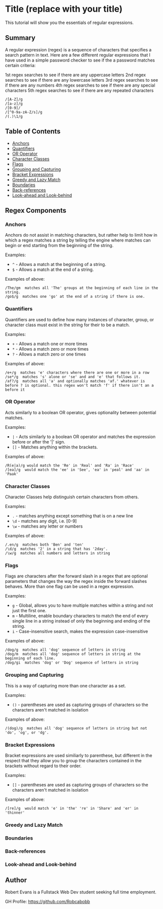 # Title (replace with your title)

This tutorial will show you the essentials of regular expressions.

## Summary

A regular expression (regex) is a sequence of characters that specifies a search pattern in text. Here are a few different regular expressions that I have used in a simple password checker to see if the a password matches certain criteria:

1st regex searches to see if there are any uppercase letters
2nd regex searches to see if there are any lowercase letters
3rd regex searches to see if there are any numbers
4th regex searches to see if there are any special characters
5th regex searches to see if there are any repeated characters

```
/[A-Z]/g
/[a-z]/g
/[0-9]/
/[^0-9a-zA-Z/s]/g
/(.)\1/g
```

## Table of Contents

- [Anchors](#anchors)
- [Quantifiers](#quantifiers)
- [OR Operator](#or-operator)
- [Character Classes](#character-classes)
- [Flags](#flags)
- [Grouping and Capturing](#grouping-and-capturing)
- [Bracket Expressions](#bracket-expressions)
- [Greedy and Lazy Match](#greedy-and-lazy-match)
- [Boundaries](#boundaries)
- [Back-references](#back-references)
- [Look-ahead and Look-behind](#look-ahead-and-look-behind)

## Regex Components

### Anchors

Anchors do not assist in matching characters, but rather help to limit how in which a regex matches a string by telling the engine where matches can begin or end starting from the beginning of the string.

Examples:

- `^` - Allows a match at the beginning of a string.
- `$` - Allows a match at the end of a string.


Examples of above:

```
/The/gm  matches all 'The' groups at the beginning of each line in the string.
/go$/g  matches one 'go' at the end of a string if there is one.
```

### Quantifiers

Quantifiers are used to define how many instances of character, group, or character class must exist in the string for their to be a match.

Examples:

- `+` - Allows a match one or more times
- `*` - Allows a match zero or more times
- `?` - Allows a match zero or one times

Examples of above:

```
/e+/g  matches 'e' characters where there are one or more in a row
/se*/g  matches 's' alone or 'se' and and 'e' that follows it.
/af?/g  matches all 'a' and optionally matches 'af.' whatever is before ? is optional. this regex won't match 'f' if there isn't an a before it
```

### OR Operator
Acts similarly to a boolean OR operator, gives optionality between potential matches.

Examples:

- `|` - Acts similarly to a boolean OR operator and matches the expression before or after the '|' sign.
- `[]` - Matches anything within the brackets.


Examples of above:

```
/R(e|a)/g would match the 'Re' in 'Real' and 'Ra' in 'Race'  
/[ea]/g  would match the 'ee' in 'See', 'ea' in 'peal' and 'aa' in 'Paak'
```


### Character Classes

Character Classes help distinguish certain characters from others.

Examples:

- `.` - matches anything except something that is on a new line
- `\d` - matches any digit, i.e. [0-9]
- `\w` - matches any letter or numbers

Examples of above:

```
/.en/g  matches both 'Ben' and 'ten'
/\d/g  matches '2' in a string that has '2day'.
/\w/g  matches all numbers and letters in string
```

### Flags

Flags are characters after the forward slash in a regex that are optional parameters that changes the way the regex inside the forward slashes behaves. More than one flag can be used in a regex expression.

Examples:

- `g` - Global, allows you to have multiple matches within a string and not just the first one.
- `m` - Multiline, enable boundary characters to match the end of every single line in a string instead of only the beginning and ending of the string.
- `i` - Case-insensitive search, makes the expression case-insensitive

Examples of above:

```
/dog/g  matches all 'dog' sequence of letters in string
/dog/m  matches all 'dog' sequence of letters in string at the    beginning of each line.
/dog/gi  matches 'dog' or 'Dog' sequence of letters in string
```

### Grouping and Capturing
This is a way of capturing more than one character as a set.

Examples:

- `()` - parentheses are used as capturing groups of characters so the characters aren't matched in isolation

Examples of above:

```
/(dog)/g  matches all 'dog' sequence of letters in string but not 'do', 'og', or 'dg'.

```

### Bracket Expressions
Bracket expressions are used similiarly to parenthese, but different in the respect that they allow you to group the characters contained in the brackets without regard to their order.

Examples:

- `[]` - parentheses are used as capturing groups of characters so the characters aren't matched in isolation

Examples of above:

```
/[re]/g  would match 'e' in 'the' 're' in 'Share' and 'er' in 'thinner'

```

### Greedy and Lazy Match

### Boundaries

### Back-references

### Look-ahead and Look-behind

## Author

Robert Evans is a Fullstack Web Dev student seeking full time employment.

GH Profile:
https://github.com/Robcabobb
